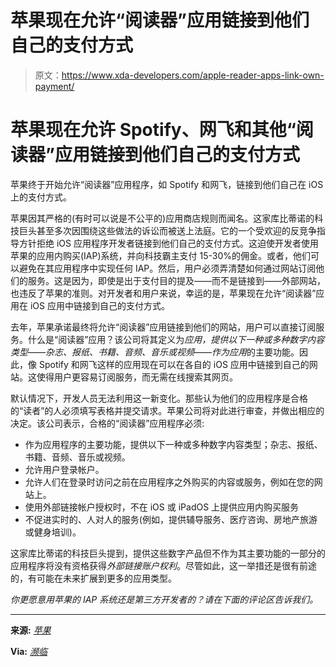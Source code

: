 # 苹果现在允许“阅读器”应用链接到他们自己的支付方式

> 原文：<https://www.xda-developers.com/apple-reader-apps-link-own-payment/>

# 苹果现在允许 Spotify、网飞和其他“阅读器”应用链接到他们自己的支付方式

苹果终于开始允许“阅读器”应用程序，如 Spotify 和网飞，链接到他们自己在 iOS 上的支付方式。

苹果因其严格的(有时可以说是不公平的)应用商店规则而闻名。这家库比蒂诺的科技巨头甚至多次因围绕这些做法的诉讼而被送上法庭。它的一个受欢迎的反竞争指导方针拒绝 iOS 应用程序开发者链接到他们自己的支付方式。这迫使开发者使用苹果的应用内购买(IAP)系统，并向科技霸主支付 15-30%的佣金。或者，他们可以避免在其应用程序中实现任何 IAP。然后，用户必须弄清楚如何通过网站订阅他们的服务。这是因为，即使是出于支付目的提及——而不是链接到——外部网站，也违反了苹果的准则。对开发者和用户来说，幸运的是，苹果现在允许“阅读器”应用在 iOS 应用中链接到自己的支付方式。

去年，苹果承诺最终将允许“阅读器”应用链接到他们的网站，用户可以直接订阅服务。什么是“阅读器”应用？该公司将其定义为*应用，提供以下一种或多种数字内容类型——杂志、报纸、书籍、音频、音乐或视频——作为应用*的主要功能。因此，像 Spotify 和网飞这样的应用现在可以在各自的 iOS 应用中链接到自己的网站。这使得用户更容易订阅服务，而无需在线搜索其网页。

默认情况下，开发人员无法利用这一新变化。那些认为他们的应用程序是合格的“读者”的人必须填写表格并提交请求。苹果公司将对此进行审查，并做出相应的决定。该公司表示，合格的“阅读器”应用程序必须:

*   作为应用程序的主要功能，提供以下一种或多种数字内容类型；杂志、报纸、书籍、音频、音乐或视频。
*   允许用户登录帐户。
*   允许人们在登录时访问之前在应用程序之外购买的内容或服务，例如在您的网站上。
*   使用外部链接帐户授权时，不在 iOS 或 iPadOS 上提供应用内购买服务
*   不促进实时的、人对人的服务(例如，提供辅导服务、医疗咨询、房地产旅游或健身培训)。

这家库比蒂诺的科技巨头提到，提供这些数字产品但不作为其主要功能的一部分的应用程序将没有资格获得*外部链接账户权利*。尽管如此，这一举措还是很有前途的，有可能在未来扩展到更多的应用类型。

*你更愿意用苹果的 IAP 系统还是第三方开发者的？请在下面的评论区告诉我们。*

* * *

**来源:** [*苹果*](https://developer.apple.com/support/reader-apps/)

**Via:** [*濒临*](https://www.theverge.com/2022/3/30/23003503/apple-reader-app-developer-external-link-guidelines-announced-entitlements)